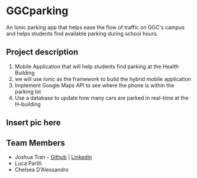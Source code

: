# GGCparking
An Ionic parking app that helps ease the flow of traffic on GGC's campus and helps students find available parking during school hours.

## Project description
<ol>
    <li>Mobile Application that will help students find parking at the Health Building</li>
    <li>we will use Ionic as the framework to build the hybrid mobile application</li>
    <li>Implement Google Maps API to see where the phone is within the parking lot</li>
    <li>Use a database to update how many cars are parked in real-time at the H-building</li>

</ol>
 
## Insert pic here

## Team Members

<ul>
    <li>Joshua Tran -
  <a href="https://github.com/jtran6">Github</a> |
  <a href="https://www.linkedin.com/in/joshua-tran-9700a8118/">LinkedIn</a>
    </li>
    <li>Luca Parilli
    </li>
    <li>Chelsea D'Alessandro
    </li>
</ul>

